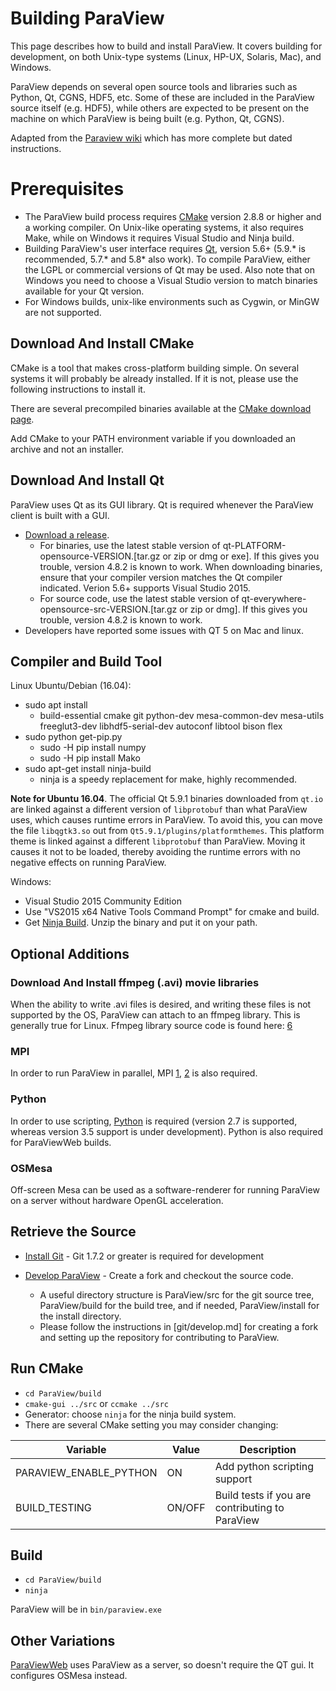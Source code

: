 Building ParaView
=================

This page describes how to build and install ParaView. It covers building for development, on both Unix-type systems (Linux, HP-UX, Solaris, Mac), and Windows.

ParaView depends on several open source tools and libraries such as Python, Qt, CGNS, HDF5, etc. Some of these are included in the ParaView source itself (e.g. HDF5), while others are expected to be present on the machine on which ParaView is being built (e.g. Python, Qt, CGNS).

Adapted from the [Paraview wiki](http://www.paraview.org/Wiki/ParaView:Build_And_Install) which has more complete but dated instructions.

Prerequisites
=============
* The ParaView build process requires [CMake](http://www.cmake.org/) version 2.8.8 or higher and a working compiler. On Unix-like operating systems, it also requires Make, while on Windows it requires Visual Studio and Ninja build.
* Building ParaView's user interface requires [Qt](http://www.qt.io/download-open-source/), version 5.6+ (5.9.\* is recommended, 5.7.\* and 5.8\* also work). To compile ParaView, either the LGPL or commercial versions of Qt may be used. Also note that on Windows you need to choose a Visual Studio version to match binaries available for your Qt version.
* For Windows builds, unix-like environments such as Cygwin, or MinGW are not supported.

Download And Install CMake
--------------------------
CMake is a tool that makes cross-platform building simple. On several systems it will probably be already installed. If it is not, please use the following instructions to install it.

There are several precompiled binaries available at the [CMake download page](https://cmake.org/download/).

Add CMake to your PATH environment variable if you downloaded an archive and not an installer.

Download And Install Qt
--------------------------
ParaView uses Qt as its GUI library. Qt is required whenever the ParaView client is built with a GUI.

* [Download a release](http://download.qt.io/official_releases/qt/).
    - For binaries, use the latest stable version of qt-PLATFORM-opensource-VERSION.[tar.gz or zip or dmg or exe]. If this gives you trouble, version 4.8.2 is known to work. When downloading binaries, ensure that your compiler version matches the Qt compiler indicated. Verion 5.6+ supports Visual Studio 2015.
    - For source code, use the latest stable version of qt-everywhere-opensource-src-VERSION.[tar.gz or zip or dmg]. If this gives you trouble, version 4.8.2 is known to work.
* Developers have reported some issues with QT 5 on Mac and linux.

Compiler and Build Tool
-----------------------
Linux Ubuntu/Debian (16.04):

* sudo apt install
    - build-essential cmake git python-dev mesa-common-dev mesa-utils freeglut3-dev libhdf5-serial-dev autoconf libtool bison flex
* sudo python get-pip.py
    - sudo -H pip install numpy
    - sudo -H pip install Mako
* sudo apt-get install ninja-build
    - ninja is a speedy replacement for make, highly recommended.

**Note for Ubuntu 16.04**. The official Qt 5.9.1 binaries downloaded from `qt.io`
are linked against a different version of `libprotobuf` than what ParaView uses,
which causes runtime errors in ParaView. To avoid this, you can move the file
`libqgtk3.so` out from `Qt5.9.1/plugins/platformthemes`. This platform theme is
linked against a different `libprotobuf` than ParaView. Moving it causes it not
to be loaded, thereby avoiding the runtime errors with no negative effects on
running ParaView.

Windows:

* Visual Studio 2015 Community Edition
* Use "VS2015 x64 Native Tools Command Prompt" for cmake and build.
* Get [Ninja Build](https://ninja-build.org/). Unzip the binary and put it on your path.

Optional Additions
------------------

### Download And Install ffmpeg (.avi) movie libraries

When the ability to write .avi files is desired, and writing these files is not supported by the OS, ParaView can attach to an ffmpeg library. This is generally true for Linux. Ffmpeg library source code is found here: [6](http://www.ffmpeg.org/)

### MPI
In order to run ParaView in parallel, MPI [1](http://www-unix.mcs.anl.gov/mpi/), [2](http://www.lam-mpi.org/) is also required.

### Python
In order to use scripting, [Python](http://www.python.org/) is required (version 2.7 is supported, whereas version 3.5 support is under development).
Python is also required for ParaViewWeb builds.

### OSMesa
Off-screen Mesa can be used as a software-renderer for running ParaView on a server without hardware OpenGL acceleration.


Retrieve the Source
-------------------
* [Install Git](git/README.md) -
  Git 1.7.2 or greater is required for development

* [Develop ParaView](git/develop.md) - Create a fork and checkout the source code.
    - A useful directory structure is ParaView/src for the git source tree, ParaView/build for the build tree, and if needed, ParaView/install for the install directory.
    - Please follow the instructions in [git/develop.md] for creating a fork and setting up the repository for contributing to ParaView.

Run CMake
---------
* `cd ParaView/build`
* `cmake-gui ../src` or `ccmake ../src`
* Generator: choose `ninja` for the ninja build system.
* There are several CMake setting you may consider changing:

| Variable | Value | Description |
| -------- | ----- | ------------|
| PARAVIEW_ENABLE_PYTHON | ON | Add python scripting support |
| BUILD_TESTING | ON/OFF | Build tests if you are contributing to ParaView |


Build
-----
* `cd ParaView/build`
* `ninja`

ParaView will be in `bin/paraview.exe`

Other Variations
----------------
[ParaViewWeb](http://kitware.github.io/paraviewweb/docs/guides/os_mesa.html) uses ParaView as a server, so doesn't require the QT gui. It configures OSMesa instead.
